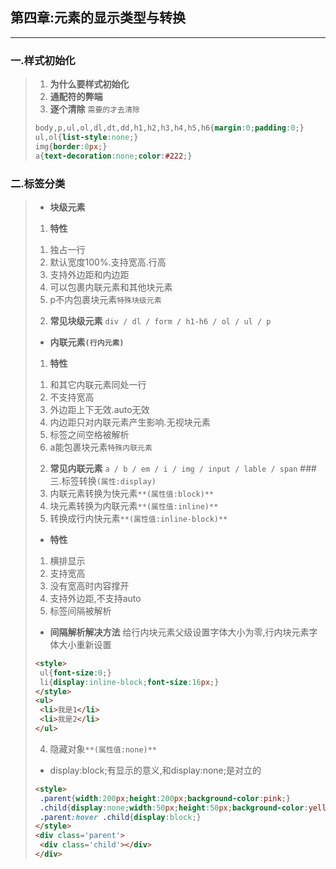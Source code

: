 ## 第四章:元素的显示类型与转换
---
### 一.样式初始化

> 1. **为什么要样式初始化**
> 2. **通配符的弊端**
> 3. **逐个清除**
> `需要的才去清除`
> ```css
> body,p,ul,ol,dl,dt,dd,h1,h2,h3,h4,h5,h6{margin:0;padding:0;}
> ul,ol{list-style:none;}
> img{border:0px;}
> a{text-decoration:none;color:#222;}
> ```
> 
### 二.标签分类

>
> - **块级元素**
> 1. **特性**
> 1) 独占一行 
> 2)  默认宽度100%.支持宽高.行高 
> 3) 支持外边距和内边距 
> 4) 可以包裹内联元素和其他块元素 
> 5) p不内包裹块元素`特殊块级元素`
> 2. **常见块级元素**
> `div / dl / form / h1-h6 / ol / ul / p` 
> -  **内联元素`(行内元素)`**
> 1. **特性**
> 1) 和其它内联元素同处一行 
> 2) 不支持宽高 
> 3) 外边距上下无效.auto无效 
> 4) 内边距只对内联元素产生影响.无视块元素 
> 5) 标签之间空格被解析 
> 6) a能包裹块元素`特殊内联元素`
> 2. **常见内联元素**
> ` a / b / em / i / img / input / lable / span `
> ###三.标签转换`(属性:display)`
> 1. 内联元素转换为快元素`**(属性值:block)**`
> 2. 块元素转换为内联元素`**(属性值:inline)**`
> 3. 转换成行内快元素`**(属性值:inline-block)**`
> - **特性**
> 1) 横排显示
> 2) 支持宽高
> 3) 没有宽高时内容撑开
> 4) 支持外边距,不支持auto
> 5) 标签间隔被解析
> - **间隔解析解决方法**
> 给行内块元素父级设置字体大小为零,行内块元素字体大小重新设置
> ```html
> <style>
>  ul{font-size:0;}
>  li{display:inline-block;font-size:16px;}
> </style>
> <ul>
>  <li>我是1</li>
>  <li>我是2</li>
> </ul>
> ```
> 4. 隐藏对象`**(属性值:none)**`
> - display:block;有显示的意义,和display:none;是对立的
> ```html
> <style>
>  .parent{width:200px;height:200px;background-color:pink;}
>  .child{display:none;width:50px;height:50px;background-color:yellow;margin:auto;}
>  .parent:hover .child{display:block;}
> </style>
> <div class='parent'>
>  <div class='child'></div>
> </div>
> ```